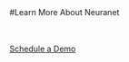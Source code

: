 <div class="product-cta" markdown="1">
#Learn More About Neuranet

<br/><br/>
[Schedule a Demo]({{#makeLink}}./productinquiries.html?article_path=./company/productinquiries.md&menu_path=/{{/makeLink}})
</div>
